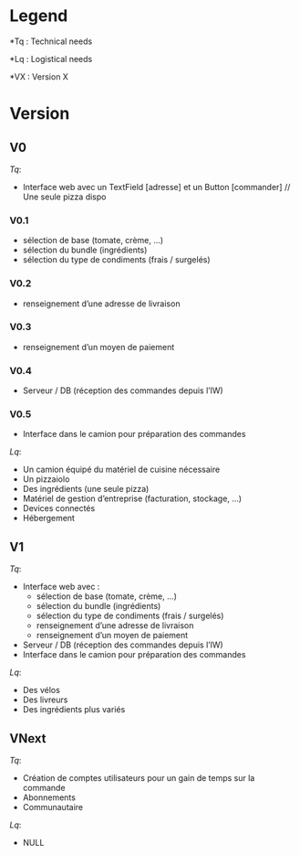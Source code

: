 # Legend

*Tq : Technical needs

*Lq : Logistical needs

*VX : Version X



#	Version

##	V0
_Tq_:

- Interface web avec un TextField [adresse] et un Button [commander] // Une seule pizza dispo

### V0.1

- sélection de base (tomate, crème, ...)
- sélection du bundle (ingrédients)
- sélection du type de condiments (frais / surgelés)

### V0.2
- renseignement d’une adresse de livraison

### V0.3
- renseignement d’un moyen de paiement

### V0.4
- Serveur / DB (réception des commandes depuis l’IW)

### V0.5
- Interface dans le camion pour préparation des commandes

_Lq_:
- Un camion équipé du matériel de cuisine nécessaire
- Un pizzaiolo
- Des ingrédients (une seule pizza)
- Matériel de gestion d’entreprise (facturation, stockage, …)
- Devices connectés
- Hébergement


##	V1
_Tq_:
- Interface web avec : 
  - sélection de base (tomate, crème, ...)
  - sélection du bundle (ingrédients)
  - sélection du type de condiments (frais / surgelés)
  - renseignement d’une adresse de livraison
  - renseignement d’un moyen de paiement
- Serveur / DB (réception des commandes depuis l’IW)
- Interface dans le camion pour préparation des commandes


_Lq_:
- Des vélos
- Des livreurs
- Des ingrédients plus variés


##	VNext
_Tq_: 
- Création de comptes utilisateurs pour un gain de temps sur la commande
- Abonnements
- Communautaire

_Lq_:
- NULL

